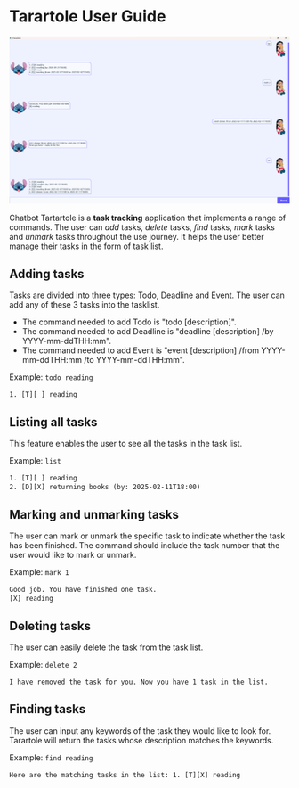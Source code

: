 # Tarartole User Guide

![Ui.png](Ui.png)

Chatbot Tartartole is a **task tracking** application that implements a range of commands. 
The user can *add* tasks, *delete* tasks, *find* tasks, *mark* tasks and *unmark* tasks throughout the use journey. It helps the user better manage their tasks in the form of task list. 


## Adding tasks

Tasks are divided into three types: Todo, Deadline and Event. The user can add any of these 3 tasks into the tasklist.
- The command needed to add Todo is "todo [description]".
- The command needed to add Deadline is "deadline [description] /by YYYY-mm-ddTHH:mm".
- The command needed to add Event is "event [description] /from YYYY-mm-ddTHH:mm /to YYYY-mm-ddTHH:mm".

Example: `todo reading`

```
1. [T][ ] reading
```

## Listing all tasks

This feature enables the user to see all the tasks in the task list.

Example: `list`

```
1. [T][ ] reading
2. [D][X] returning books (by: 2025-02-11T18:00)
```


## Marking and unmarking tasks

The user can mark or unmark the specific task to indicate whether the task has been finished. The command should include the task number that the user would like to mark or unmark.

Example: `mark 1`

```
Good job. You have finished one task.
[X] reading
```


## Deleting tasks

The user can easily delete the task from the task list. 

Example: `delete 2`

```
I have removed the task for you. Now you have 1 task in the list.
```

## Finding tasks

The user can input any keywords of the task they would like to look for. Tarartole will return the tasks whose description matches the keywords.

Example: `find reading`

``` 
Here are the matching tasks in the list: 1. [T][X] reading
```